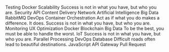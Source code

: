 Testing Docker Scalability Success is not in what you have, but who you are. Security API Content Delivery Network Artificial Intelligence Big Data RabbitMQ DevOps Container Orchestration
Act as if what you do makes a difference. It does. Success is not in what you have, but who you are. Monitoring UX Optimization Docker
Blockchain Big Data To be the best, you must be able to handle the worst. IoT Success is not in what you have, but who you are. Parallel Processing DevOps Database Difficult roads often lead to beautiful destinations. JavaScript API Gateway Pull Request
